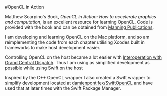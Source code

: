 #OpenCL in Action

Matthew Scarpino's Book, *OpenCL in Action: How to accelerate graphics and computation*, is an excellent resource for learning OpenCL. Code is provided with the book and can be obtained from [Manning Publications](http://www.manning.com/scarpino2/). 

I am developing and learning OpenCL on the Mac platform, and so am reimplementing the code from each chapter utilising Xcodes built in frameworks to make host development easier.

Controlling OpenCL on the host became a lot easier with [Interoperation with Grand Central Dispatch](https://developer.apple.com/library/mac/documentation/Performance/Conceptual/OpenCL_MacProgGuide/SynchronizingCLandGL/SynchronizingCLandGL.html#//apple_ref/doc/uid/TP40008312-CH18-SW1). Thus I am using as simplified development as possible while using Swift on the host

Inspired by the C++ OpenCL wrapper I also created a Swift wrapper to simplify development located at [damienpontifex/SwiftOpenCL](https://github.com/damienpontifex/SwiftOpenCL) and have used that at later times with the Swift Package Manager.